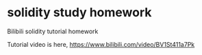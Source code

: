 # solidity study homework
Bilibili solidity tutorial homework

Tutorial video is here, https://www.bilibili.com/video/BV1St411a7Pk
